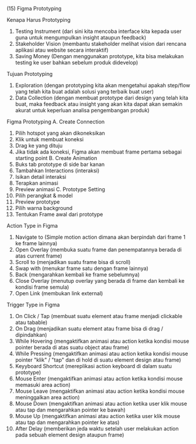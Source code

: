 (15) Figma Prototyping

Kenapa Harus Prototyping

1. Testing Instrument (dari sini kita mencoba interface kita kepada user guna untuk mengumpulkan insight ataupun feedback)
2. Stakeholder Vision (membantu stakeholder melihat vision dari rencana aplikasi atau website secara interaktif)
3. Saving Money (Dengan menggunakan prototype, kita bisa melakukan testing ke user bahkan sebelum produk didevelop)

Tujuan Prototyping

1. Exploration (dengan prototyping kita akan mengetahui apakah step/flow yang telah kita buat adalah solusi yang terbaik buat user)
2. Data Collection (dengan membuat prototype dari design yang telah kita buat, maka feedback atau insight yang akan kita dapat akan semakin akurat untuk keperluan analisa pengembangan produk)

Figma Prototyping
A. Create Connection

1. Pilih hotspot yang akan dikoneksikan
2. Klik untuk membuat koneksi
3. Drag ke yang dituju
4. Jika tidak ada koneksi, Figma akan membuat frame pertama sebagai starting point
   B. Create Animation
5. Buks tab prototype di side bar kanan
6. Tambahkan Interactions (interaksi)
7. Isikan detail interaksi
8. Terapkan animasi
9. Preview animasi
   C. Prototype Setting
10. Pilih perangkat & model
11. Preview prototype
12. Pilih warna background
13. Tentukan Frame awal dari prototype

Action Type in Figma

1. Navigate to (Simple motion action dimana akan berpindah dari frame 1 ke frame lainnya)
2. Open Overlay (membuka suatu frame dan penempatannya berada di atas current frame)
3. Scroll to (menjadikan suatu frame bisa di scroll)
4. Swap with (menukar frame satu dengan frame lainnya)
5. Back (mengarahkan kembali ke frame sebelumnya)
6. Close Overlay (menutup overlay yang berada di frame dan kembali ke kondisi frame semula)
7. Open Link (membukan link external)

Trigger Type in Figma

1. On Click / Tap (membuat suatu element atau frame menjadi clickable atau tabable)
2. On Drag (menjadikan suatu element atau frame bisa di drag / dipindahkan)
3. While Hovering (mengaktifkan animasi atau action ketika kondisi mouse pointer berada di atas suatu object atau frame)
4. While Pressing (mengaktifkan animasi atau action ketika kondisi mouse pointer "klik" / "tap" dan di hold di suatu element design atau frame)
5. Keyyboard Shortcut (mereplikasi action keyboard di dalam suatu prototype)
6. Mouse Enter (mengaktifkan animasi atau action ketika kondisi mouse memasuki area action)
7. Mouse Leave (mengaktifkan animasi atau action ketika kondisi mouse meninggalkan area action)
8. Mouse Down (mengaktifkan animasi atau action ketika user klik mouse atau tap dan mengarahkan pointer ke bawah)
9. Mouse Up (mengaktifkan animasi atau action ketika user klik mouse atau tap dan mengarahkan pointer ke atas)
10. After Delay (memberikan jeda waktu setelah user melakukan action pada sebuah element design ataupun frame)
